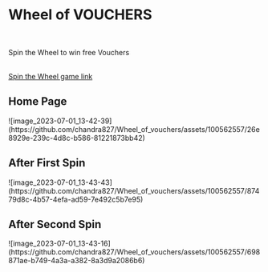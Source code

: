 <h1>Wheel of VOUCHERS</h1>
<br/>
<p>Spin the Wheel to win free Vouchers</p>
<br/>
<a href="https://chandra827.github.io/Wheel_of_vouchers/">Spin the Wheel game link</a>

<h2>Home Page</h2>
![image_2023-07-01_13-42-39](https://github.com/chandra827/Wheel_of_vouchers/assets/100562557/26e8929e-239c-4d8c-b586-81221873bb42)


<h2>After First Spin</h2>
![image_2023-07-01_13-43-43](https://github.com/chandra827/Wheel_of_vouchers/assets/100562557/87479d8c-4b57-4efa-ad59-7e492c5b7e95)


<h2>After Second Spin</h2>
![image_2023-07-01_13-43-16](https://github.com/chandra827/Wheel_of_vouchers/assets/100562557/698871ae-b749-4a3a-a382-8a3d9a2086b6)

